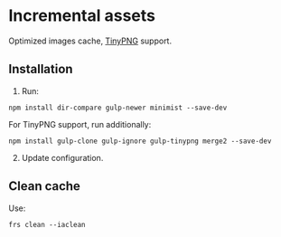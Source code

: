 # Incremental assets

Optimized images cache, [TinyPNG](https://tinypng.com/) support.

## Installation

1. Run:
  ```
  npm install dir-compare gulp-newer minimist --save-dev
  ```
  For TinyPNG support, run additionally:
  ```
  npm install gulp-clone gulp-ignore gulp-tinypng merge2 --save-dev
  ```
2. Update configuration.


## Clean cache

Use:

```
frs clean --iaclean
```
